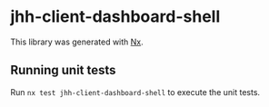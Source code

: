 # jhh-client-dashboard-shell

This library was generated with [Nx](https://nx.dev).

## Running unit tests

Run `nx test jhh-client-dashboard-shell` to execute the unit tests.
